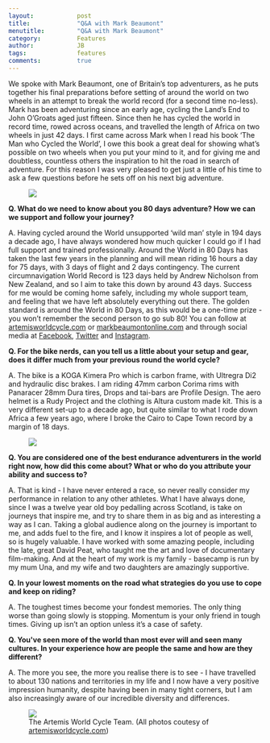 ```yaml
---
layout:            post
title:             "Q&A with Mark Beaumont"
menutitle:         "Q&A with Mark Beaumont"
category:          Features
author:            JB
tags:              features
comments:          true
---
```


We spoke with Mark Beaumont, one of Britain’s top adventurers, as he puts together his final preparations before setting of around the world on two wheels in an attempt to break the world record (for a second time no-less). Mark has been adventuring since an early age, cycling the Land’s End to John O’Groats aged just fifteen. Since then he has cycled the world in record time, rowed across oceans, and travelled the length of Africa on two wheels in just 42 days. I first came across Mark when I read his book ‘The Man who Cycled the World’, I owe this book a great deal for showing what’s possible on two wheels when you put your mind to it, and for giving me and doubtless, countless others the inspiration to hit the road in search of adventure. For this reason I was very pleased to get just a little of his time to ask a few questions before he sets off on his next big adventure.

<figure>
<img src="{{ site.github.url }}/media/img/beaumont/bike.jpg" />
</figure>


**Q. What do we need to know about you 80 days adventure? How we can we support and follow your journey?**

A. Having cycled around the World unsupported ‘wild man’ style in 194 days a decade ago, I have always wondered how much quicker I could go if I had full support and trained professionally.  Around the World in 80 Days has taken the last few years in the planning and will mean riding 16 hours a day for 75 days, with 3 days of flight and 2 days contingency.  The current circumnavigation World Record is 123 days held by Andrew Nicholson from New Zealand, and so I aim to take this down by around 43 days.  Success for me would be coming home safely, including my whole support team, and feeling that we have left absolutely everything out there.  The golden standard is around the World in 80 Days, as this would be a one-time prize - you won’t remember the second person to go sub 80!  You can follow at [artemisworldcycle.com](http://www.artemisworldcycle.com) or [markbeaumontonline.com](https://markbeaumontonline.com/) and through social media at [Facebook](https://www.facebook.com/MarkBeaumontAdventures/), [Twitter](https://twitter.com/mrmarkbeaumont?lang=en) and [Instagram](https://www.instagram.com/mrmarkbeaumont/).

**Q. For the bike nerds, can you tell us a little about your setup and gear, does it differ much from your previous round the world cycle?**

A. The bike is a KOGA Kimera Pro which is carbon frame, with Ultregra Di2 and hydraulic disc brakes.  I am riding 47mm carbon Corima rims with Panaracer 28mm Dura tires,  Drops and tai-bars are Profile Design.  The aero helmet is a Rudy Project and the clothing is Altura custom made kit.  This is a very different set-up to a decade ago, but quite similar to what I rode down Africa a few years ago, where I broke the Cairo to Cape Town record by a margin of 18 days. 

<figure>
<img src="{{ site.github.url }}/media/img/beaumont/rain.jpg" />
</figure>

**Q. You are considered one of the best endurance adventurers in the world right now, how did this come about? What or who do you attribute your ability and success to?**

A. That is kind - I have never entered a race, so never really consider my performance in relation to any other athletes.  What I have always done, since I was a twelve year old boy pedalling across Scotland, is take on journeys that inspire me, and try to share them in as big and as interesting a way as I can.  Taking a global audience along on the journey is important to me, and adds fuel to the fire, and I know it inspires a lot of people as well, so is hugely valuable.  I have worked with some amazing people, including the late, great David Peat, who taught me the art and love of documentary film-making.  And at the heart of my work is my family - basecamp is run by my mum Una, and my wife and two daughters are amazingly supportive.  

**Q. In your lowest moments on the road what strategies do you use to cope and keep on riding?** 

A. The toughest times become your fondest memories.  The only thing worse than going slowly is stopping.  Momentum is your only friend in tough times.  Giving up isn’t an option unless it’s a case of safety.

**Q. You've seen more of the world than most ever will and seen many cultures. In your experience how are people the same and how are they different?**

A. The more you see, the more you realise there is to see - I have travelled to about 130 nations and territories in my life and I now have a very positive impression humanity, despite having been in  many tight corners, but I am also increasingly aware of our incredible diversity and differences.

<figure>
<img src="{{ site.github.url }}/media/img/beaumont/team.jpg" />
<figcaption>The Artemis World Cycle Team. (All photos coutesy of <a href="http://www.artemisworldcycle.com">artemisworldcycle.com</a>) </figcaption>
</figure>

